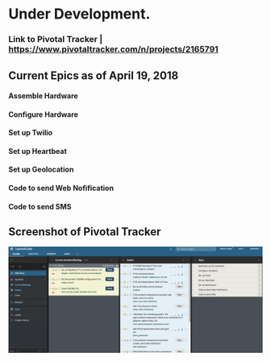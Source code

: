 # Under Development.

### Link to Pivotal Tracker | https://www.pivotaltracker.com/n/projects/2165791

## Current Epics as of April 19, 2018
#### Assemble Hardware
#### Configure Hardware
#### Set up Twilio
#### Set up Heartbeat
#### Set up Geolocation
#### Code to send Web Nofification
#### Code to send SMS

## Screenshot of Pivotal Tracker

![PivotalTracker](Project2165791_April19.png)

